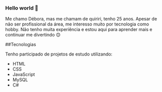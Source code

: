 ### Hello world 👋

Me chamo Débora, mas me chamam de quiriri, tenho 25 anos. Apesar de não ser profissional da área, me interesso muito por tecnologia como hobby. Não tenho muita experiência e estou aqui para aprender mais e continuar me divertindo 😊

##Tecnologias

Tenho participado de projetos de estudo utilizando:

 - HTML
 - CSS
 - JavaScript
 - MySQL
 - C#
